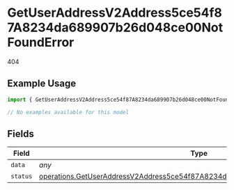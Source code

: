 # GetUserAddressV2Address5ce54f87A8234da689907b26d048ce00NotFoundError

404

## Example Usage

```typescript
import { GetUserAddressV2Address5ce54f87A8234da689907b26d048ce00NotFoundError } from "@dhaba/safepay-ts/models/errors";

// No examples available for this model
```

## Fields

| Field                                                                                                                                                                                | Type                                                                                                                                                                                 | Required                                                                                                                                                                             | Description                                                                                                                                                                          |
| ------------------------------------------------------------------------------------------------------------------------------------------------------------------------------------ | ------------------------------------------------------------------------------------------------------------------------------------------------------------------------------------ | ------------------------------------------------------------------------------------------------------------------------------------------------------------------------------------ | ------------------------------------------------------------------------------------------------------------------------------------------------------------------------------------ |
| `data`                                                                                                                                                                               | *any*                                                                                                                                                                                | :heavy_minus_sign:                                                                                                                                                                   | N/A                                                                                                                                                                                  |
| `status`                                                                                                                                                                             | [operations.GetUserAddressV2Address5ce54f87A8234da689907b26d048ce00NotFoundStatus](../../models/operations/getuseraddressv2address5ce54f87a8234da689907b26d048ce00notfoundstatus.md) | :heavy_minus_sign:                                                                                                                                                                   | N/A                                                                                                                                                                                  |